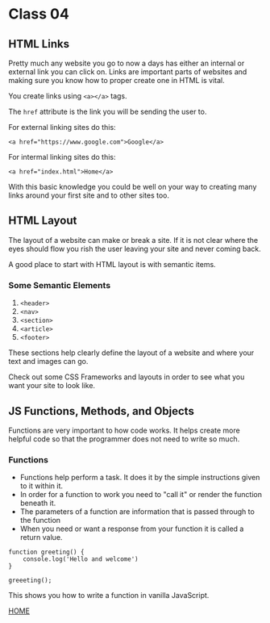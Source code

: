 # Class 04

## HTML Links
Pretty much any website you go to now a days has either an internal or external link you can click on. Links are important parts of websites and making sure you know how to proper create one in HTML is vital.

You create links using ```<a></a>``` tags.

The ```href``` attribute is the link you will be sending the user to.

For external linking sites do this:

```
<a href="https://www.google.com">Google</a>
```

For intermal linking sites do this:

```
<a href="index.html">Home</a>
```

With this basic knowledge you could be well on your way to creating many links around your first site and to other sites too.

## HTML Layout
The layout of a website can make or break a site. If it is not clear where the eyes should flow you rish the user leaving your site and never coming back.

A good place to start with HTML layout is with semantic items.

### Some Semantic Elements

1. ```<header>```
2. ```<nav>```
3. ```<section>```
4. ```<article>```
5. ```<footer>```

These sections help clearly define the layout of a website and where your text and images can go.

Check out some CSS Frameworks and layouts in order to see what you want your site to look like.


## JS Functions, Methods, and Objects
Functions are very important to how code works. It helps create more helpful code so that the programmer does not need to write so much.


### Functions

- Functions help perform a task. It does it by the simple instructions given to it within it.
- In order for a function to work you need to "call it" or render the function beneath it.
- The parameters of a function are information that is passed through to the function
- When you need or want a response from your function it is called a return value.

```
function greeting() {
    console.log('Hello and welcome')
}

greeeting();
```

This shows you how to write a function in vanilla JavaScript. 


[HOME](README.md)